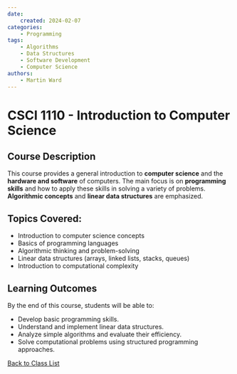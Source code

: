 ```yaml
---
date:
    created: 2024-02-07
categories:
    - Programming
tags:
    - Algorithms
    - Data Structures
    - Software Development
    - Computer Science
authors:
    - Martin Ward
---
```


# CSCI 1110 - Introduction to Computer Science

## Course Description
This course provides a general introduction to **computer science** and the **hardware and software** of computers. The main focus is on **programming skills** and how to apply these skills in solving a variety of problems. **Algorithmic concepts** and **linear data structures** are emphasized.

## Topics Covered:
- Introduction to computer science concepts
- Basics of programming languages
- Algorithmic thinking and problem-solving
- Linear data structures (arrays, linked lists, stacks, queues)
- Introduction to computational complexity

## Learning Outcomes
By the end of this course, students will be able to:
- Develop basic programming skills.
- Understand and implement linear data structures.
- Analyze simple algorithms and evaluate their efficiency.
- Solve computational problems using structured programming approaches.

[Back to Class List ](../index.md)